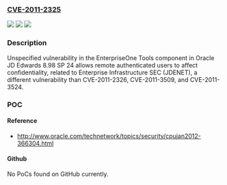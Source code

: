 ### [CVE-2011-2325](https://cve.mitre.org/cgi-bin/cvename.cgi?name=CVE-2011-2325)
![](https://img.shields.io/static/v1?label=Product&message=n%2Fa&color=blue)
![](https://img.shields.io/static/v1?label=Version&message=n%2Fa&color=blue)
![](https://img.shields.io/static/v1?label=Vulnerability&message=n%2Fa&color=brighgreen)

### Description

Unspecified vulnerability in the EnterpriseOne Tools component in Oracle JD Edwards 8.98 SP 24 allows remote authenticated users to affect confidentiality, related to Enterprise Infrastructure SEC (JDENET), a different vulnerability than CVE-2011-2326, CVE-2011-3509, and CVE-2011-3524.

### POC

#### Reference
- http://www.oracle.com/technetwork/topics/security/cpujan2012-366304.html

#### Github
No PoCs found on GitHub currently.

